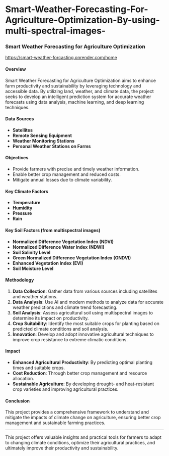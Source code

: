 # Smart-Weather-Forecasting-For-Agriculture-Optimization-By-using-multi-spectral-images-

### Smart Weather Forecasting for Agriculture Optimization
https://smart-weather-forcasting.onrender.com/home

#### Overview

Smart Weather Forecasting for Agriculture Optimization aims to enhance farm productivity and sustainability by leveraging technology and accessible data. By utilizing land, weather, and climate data, the project seeks to develop an intelligent prediction system for accurate weather forecasts using data analysis, machine learning, and deep learning techniques.

#### Data Sources

- **Satellites**
- **Remote Sensing Equipment**
- **Weather Monitoring Stations**
- **Personal Weather Stations on Farms**

#### Objectives

- Provide farmers with precise and timely weather information.
- Enable better crop management and reduced costs.
- Mitigate annual losses due to climate variability.

#### Key Climate Factors

- **Temperature**
- **Humidity**
- **Pressure**
- **Rain**

#### Key Soil Factors (from multispectral images)

- **Normalized Difference Vegetation Index (NDVI)**
- **Normalized Difference Water Index (NDWI)**
- **Soil Salinity Level**
- **Green Normalized Difference Vegetation Index (GNDVI)**
- **Enhanced Vegetation Index (EVI)**
- **Soil Moisture Level**

#### Methodology

1. **Data Collection**: Gather data from various sources including satellites and weather stations.
2. **Data Analysis**: Use AI and modern methods to analyze data for accurate weather predictions and climate trend forecasting.
3. **Soil Analysis**: Assess agricultural soil using multispectral images to determine its impact on productivity.
4. **Crop Suitability**: Identify the most suitable crops for planting based on predicted climate conditions and soil analysis.
5. **Innovation**: Develop and adopt innovative agricultural techniques to improve crop resistance to extreme climatic conditions.

#### Impact

- **Enhanced Agricultural Productivity**: By predicting optimal planting times and suitable crops.
- **Cost Reduction**: Through better crop management and resource allocation.
- **Sustainable Agriculture**: By developing drought- and heat-resistant crop varieties and improving agricultural practices.

#### Conclusion

This project provides a comprehensive framework to understand and mitigate the impacts of climate change on agriculture, ensuring better crop management and sustainable farming practices.

---

This project offers valuable insights and practical tools for farmers to adapt to changing climate conditions, optimize their agricultural practices, and ultimately improve their productivity and sustainability.
